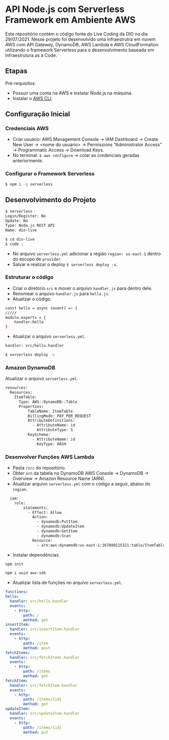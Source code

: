 <!--
title: 'AWS Simple HTTP Endpoint example in NodeJS'
description: 'This template demonstrates how to make a simple REST API with Node.js running on AWS Lambda and API Gateway using the traditional Serverless Framework.'
layout: Doc
framework: v2
platform: AWS
language: nodeJS
authorLink: 'https://github.com/serverless'
authorName: 'Serverless, inc.'
authorAvatar: 'https://avatars1.githubusercontent.com/u/13742415?s=200&v=4'
-->

# API Node.js com Serverless Framework em Ambiente AWS
Este repositório contém o código fonte do Live Coding da DIO no dia 29/07/2021. Nesse projeto foi desenvolvido uma infraestrutra em nuvem AWS com API Gateway, DynamoDB, AWS Lambda e AWS CloudFormation utilizando o framework Serverless para o desenvolvimento baseada em Infraestrutura as a Code.

## Etapas
Pré-requisitos: 
  - Possuir uma conta na AWS e instalar Node.js na máquina.
  - Instalar o [AWS CLI](https://docs.aws.amazon.com/pt_br/cli/latest/userguide/cli-chap-welcome.html).

## Configuração Inicial
### Credenciais AWS
  - Criar usuário: AWS Management Console -> IAM Dashboard -> Create New User -> <nome do usuário> -> Permissions "Administrator Access" -> Programmatic Access -> Download Keys.
  - No terminal: `$ aws configure` -> colar as credenciais geradas anteriormente.

### Configurar o Framework Serverless
```bash
$ npm i -g serverless
```

## Desenvolvimento do Projeto
```bash
$ serverless
Login/Register: No
Update: No
Type: Node.js REST API
Name: dio-live
```

```bash
$ cd dio-live
$ code .
```

  - No arquivo `serverless.yml` adicionar a região `region: us-east-1` dentro do escopo de `provider`.
  - Salvar e realizar o deploy `$ serverless deploy -v`.

### Estruturar o código
  - Criar o diretório `src` e mover o arquivo `handler.js` para dentro dele.
  - Renomear o arquivo `handler.js` para `hello.js`.
  - Atualizar o código.

```bash
const hello = async (event) => {
/////
module.exports = {
    handler:hello
}
```

  - Atualizar o arquivo `serverless.yml`.
```bash
handler: src/hello.handler
```

```bash
$ serverless deploy -v
```

### Amazon DynamoDB
Atualizar o arquivo `serverless.yml`.

```bash
resources:
  Resources:
    ItemTable:
      Type: AWS::DynamoDB::Table
      Properties:
          TableName: ItemTable
          BillingMode: PAY_PER_REQUEST
          AttributeDefinitions:
            - AttributeName: id
              AttributeType: S
          KeySchema:
            - AttributeName: id
              KeyType: HASH
```

### Desenvolver Funções AWS Lambda
  - Pasta `/src` do repositório.
  - Obter `arn` da tabela no DynamoDB AWS Console -> DynamoDB -> Overview -> Amazon Resource Name (ARN).
  - Atualizar arquivo `serverless.yml` com o código a seguir, abaixo do `region`.

  ```bash
	iam:
      role:
          statements:
            - Effect: Allow
              Action:
                - dynamodb:PutItem
                - dynamodb:UpdateItem
                - dynamodb:GetItem
                - dynamodb:Scan
              Resource:
                - arn:aws:dynamodb:us-east-1:167880115321:table/ItemTable
  ```
  
  - Instalar dependências.
   ```bash
   npm init
   ```

   ```bash
   npm i uuid aws-sdk
   ```

  - Atualizar lista de funções no arquivo `serverless.yml`.

  ```yaml
  functions:
  hello:
    handler: src/hello.handler
    events:
      - http:
          path: /
          method: get
  insertItem:
    handler: src/insertItem.handler
    events:
      - http:
          path: /item
          method: post
  fetchItems:
    handler: src/fetchItems.handler
    events:
      - http:
          path: /items
          method: get
  fetchItem:
    handler: src/fetchItem.handler
    events:
      - http:
          path: /items/{id}
          method: get
  updateItem:
    handler: src/updateItem.handler
    events:
      - http:
          path: /items/{id}
          method: put
  ```